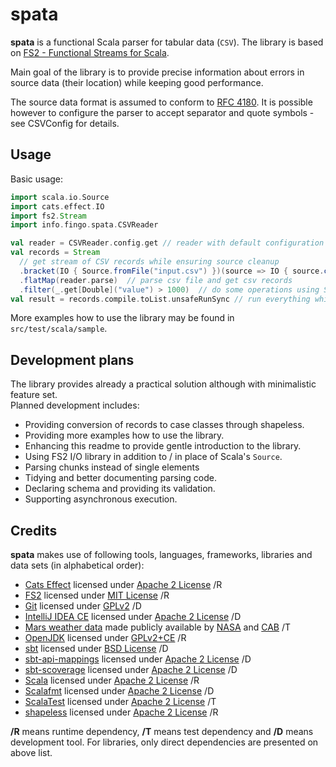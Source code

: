 spata
=====

**spata** is a functional Scala parser for tabular data (`CSV`).
The library is based on [FS2 - Functional Streams for Scala](https://github.com/functional-streams-for-scala/fs2).

Main goal of the library is to provide precise information about errors in source data (their location)
while keeping good performance.

The source data format is assumed to conform to [RFC 4180](https://www.ietf.org/rfc/rfc4180.txt).
It is possible however to configure the parser to accept separator and quote symbols - see CSVConfig for details.


Usage
-----
Basic usage:
```scala
import scala.io.Source
import cats.effect.IO
import fs2.Stream
import info.fingo.spata.CSVReader

val reader = CSVReader.config.get // reader with default configuration
val records = Stream
  // get stream of CSV records while ensuring source cleanup
  .bracket(IO { Source.fromFile("input.csv") })(source => IO { source.close() })
  .flatMap(reader.parse)  // parse csv file and get csv records 
  .filter(_.get[Double]("value") > 1000)  // do some operations using Stream API
val result = records.compile.toList.unsafeRunSync // run everything while converting result to list
```

More examples how to use the library may be found in `src/test/scala/sample`.

Development plans
-----------------

The library provides already a practical solution although with minimalistic feature set.  
Planned development includes:
* Providing conversion of records to case classes through shapeless.
* Providing more examples how to use the library.
* Enhancing this readme to provide gentle introduction to the library.
* Using FS2 I/O library in addition to / in place of Scala's `Source`.
* Parsing chunks instead of single elements
* Tidying and better documenting parsing code.
* Declaring schema and providing its validation.
* Supporting asynchronous execution.

Credits
-------

**spata** makes use of following tools, languages, frameworks, libraries and data sets (in alphabetical order):
* [Cats Effect](https://typelevel.org/cats-effect/) licensed under [Apache 2 License](https://github.com/typelevel/cats-effect/blob/master/LICENSE.txt) /R
* [FS2](https://fs2.io/) licensed under [MIT License](https://github.com/functional-streams-for-scala/fs2/blob/master/LICENSE) /R
* [Git](https://git-scm.com/) licensed under [GPLv2](https://git-scm.com/about/free-and-open-source) /D
* [IntelliJ IDEA CE](https://www.jetbrains.com/idea/) licensed under [Apache 2 License](https://www.jetbrains.com/idea/download/) /D
* [Mars weather data](https://github.com/the-pudding/data/tree/master/mars-weather) made publicly available by [NASA](https://pds.nasa.gov/) and [CAB](https://cab.inta-csic.es/rems/en) /T
* [OpenJDK](https://adoptopenjdk.net/) licensed under [GPLv2+CE](https://openjdk.java.net/legal/gplv2+ce.html) /R
* [sbt](https://www.scala-sbt.org/) licensed under [BSD License](https://www.lightbend.com/legal/licenses) /D
* [sbt-api-mappings](https://github.com/ThoughtWorksInc/sbt-api-mappings) licensed under [Apache 2 License](https://github.com/ThoughtWorksInc/sbt-api-mappings/blob/3.0.x/LICENSE) /D
* [sbt-scoverage](https://github.com/scoverage/sbt-scoverage) licensed under [Apache 2 License](https://github.com/scoverage/sbt-scoverage#license) /D
* [Scala](https://www.scala-lang.org/download/) licensed under [Apache 2 License](https://www.scala-lang.org/license/) /R
* [Scalafmt](https://scalameta.org/scalafmt/docs/installation.html#sbt) licensed under [Apache 2 License](https://github.com/scalameta/scalafmt/blob/master/LICENCE.md) /D
* [ScalaTest](http://www.scalatest.org/) licensed under [Apache 2 License](http://www.scalatest.org/about) /T
* [shapeless](https://github.com/milessabin/shapeless) licensed under [Apache 2 License](https://github.com/milessabin/shapeless/blob/master/LICENSE) /R

**/R** means runtime dependency, **/T** means test dependency and **/D** means development tool.
For libraries, only direct dependencies are presented on above list.
